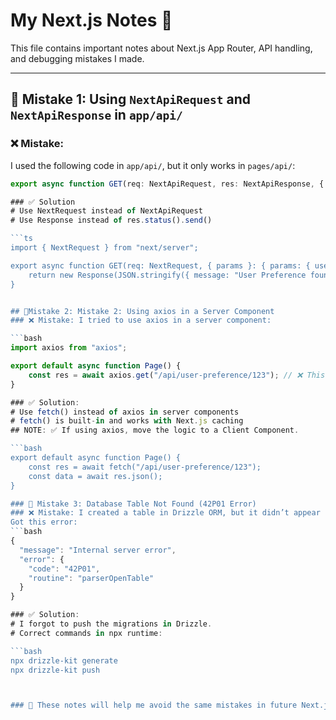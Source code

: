 # My Next.js Notes 🚀

This file contains important notes about Next.js App Router, API handling, and debugging mistakes I made.

---

## 📌 Mistake 1: Using `NextApiRequest` and `NextApiResponse` in `app/api/`
### ❌ Mistake:
I used the following code in `app/api/`, but it only works in `pages/api/`:
```ts
export async function GET(req: NextApiRequest, res: NextApiResponse, { params }: { params: { userId: string } }) {}

### ✅ Solution
# Use NextRequest instead of NextApiRequest
# Use Response instead of res.status().send()

```ts
import { NextRequest } from "next/server";

export async function GET(req: NextRequest, { params }: { params: { userId: string } }) {
    return new Response(JSON.stringify({ message: "User Preference found" }), { status: 200 });
}


## 📌Mistake 2: Mistake 2: Using axios in a Server Component
### ❌ Mistake: I tried to use axios in a server component:

```bash
import axios from "axios";

export default async function Page() {
    const res = await axios.get("/api/user-preference/123"); // ❌ This will fail
}

### ✅ Solution:
# Use fetch() instead of axios in server components
# fetch() is built-in and works with Next.js caching
## NOTE: ✅ If using axios, move the logic to a Client Component.

```bash
export default async function Page() {
    const res = await fetch("/api/user-preference/123");
    const data = await res.json();
}

### 📌 Mistake 3: Database Table Not Found (42P01 Error)
### ❌ Mistake: I created a table in Drizzle ORM, but it didn’t appear in PostgreSQL.
Got this error:
```bash
{
  "message": "Internal server error",
  "error": {
    "code": "42P01",
    "routine": "parserOpenTable"
  }
}

### ✅ Solution:
# I forgot to push the migrations in Drizzle.
# Correct commands in npx runtime:

```bash
npx drizzle-kit generate
npx drizzle-kit push



### 📖 These notes will help me avoid the same mistakes in future Next.js projects! 🚀
